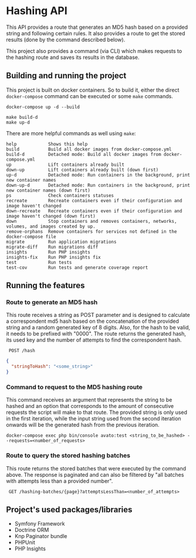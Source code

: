 # Hashing API

This API provides a route that generates an MD5 hash based on a provided string and following
certain rules. It also provides a route to get the stored results (done by the command described
below).

This project also provides a command (via CLI) which makes requests to the hashing route and saves
its results in the database.

## Building and running the project

This project is built on docker containers. So to build it, either the direct `docker-compose` command can be executed or some `make` commands.

```docker
docker-compose up -d --build
```

```make
make build-d
make up-d
```

There are more helpful commands as well using `make`:
```text
help            Shows this help
build           Build all docker images from docker-compose.yml
build-d         Detached mode: Build all docker images from docker-compose.yml
up              Lift containers already built
down-up         Lift containers already built (down first)
up-d            Detached mode: Run containers in the background, print new container names
down-up-d       Detached mode: Run containers in the background, print new container names (down first)
ps              Check containers statuses
recreate        Recreate containers even if their configuration and image haven't changed
down-recreate   Recreate containers even if their configuration and image haven't changed (down first)
down            Stop containers and removes containers, networks, volumes, and images created by up.
remove-orphans  Remove containers for services not defined in the docker-compose file
migrate         Run application migrations
migrate-diff    Run migrations diff
insights        Run PHP insights
insights-fix    Run PHP insights fix
test            Run tests
test-cov        Run tests and generate coverage report
```

## Running the features

### Route to generate an MD5 hash

This route receives a string as POST parameter and is designed to calculate a correspondent md5 hash
based on the concatenation of the provided string and a random generated key of 8 digits. Also, for
the hash to be valid, it needs to be prefixed with "0000". The route returns the generated hash, its
used key and the number of attempts to find the correspondent hash.

``` POST /hash```

```json
{
  "stringToHash": "<some_string>"
}
```

### Command to request to the MD5 hashing route

This command receives an argument that represents the string to be hashed and an option that corresponds to the amount of consecutive requests the script will make to that route. The provided string is only used in the first iteration, while the input string used from the second iteration onwards will be the generated hash from the previous iteration.

```docker
docker-compose exec php bin/console avato:test <string_to_be_hashed> --requests=<number_of_requests>
```

### Route to query the stored hashing batches

This route returns the stored batches that were executed by the command above. The response is paginated and can also be filtered by "all batches with attempts less than a provided number".

``` GET /hashing-batches/{page}?attemptsLessThan=<number_of_attempts>```

## Project's used packages/libraries
- Symfony Framework
- Doctrine ORM
- Knp Paginator bundle
- PHPUnit
- PHP Insights